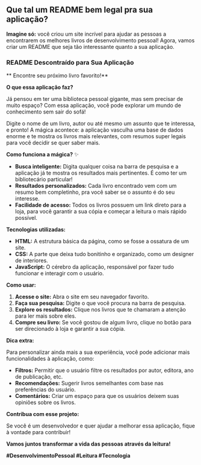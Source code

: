 ## **Que tal um README bem legal pra sua aplicação?** 

**Imagine só:** você criou um site incrível para ajudar as pessoas a encontrarem os melhores livros de desenvolvimento pessoal! Agora, vamos criar um README que seja tão interessante quanto a sua aplicação.

### **README Descontraído para Sua Aplicação**

** Encontre seu próximo livro favorito!**

**O que essa aplicação faz?**

Já pensou em ter uma biblioteca pessoal gigante, mas sem precisar de muito espaço? Com essa aplicação, você pode explorar um mundo de conhecimento sem sair do sofá! ️

Digite o nome de um livro, autor ou até mesmo um assunto que te interessa, e pronto! A mágica acontece: a aplicação vasculha uma base de dados enorme e te mostra os livros mais relevantes, com resumos super legais para você decidir se quer saber mais.

**Como funciona a mágica?** ✨

* **Busca inteligente:** Digita qualquer coisa na barra de pesquisa e a aplicação já te mostra os resultados mais pertinentes. É como ter um bibliotecário particular!
* **Resultados personalizados:** Cada livro encontrado vem com um resumo bem completinho, pra você saber se o assunto é do seu interesse.
* **Facilidade de acesso:** Todos os livros possuem um link direto para a loja, para você garantir a sua cópia e começar a leitura o mais rápido possível.

**Tecnologias utilizadas:**

* **HTML:** A estrutura básica da página, como se fosse a ossatura de um site.
* **CSS:** A parte que deixa tudo bonitinho e organizado, como um designer de interiores.
* **JavaScript:** O cérebro da aplicação, responsável por fazer tudo funcionar e interagir com o usuário.

**Como usar:**

1. **Acesse o site:** Abra o site em seu navegador favorito.
2. **Faça sua pesquisa:** Digite o que você procura na barra de pesquisa.
3. **Explore os resultados:** Clique nos livros que te chamaram a atenção para ler mais sobre eles.
4. **Compre seu livro:** Se você gostou de algum livro, clique no botão para ser direcionado à loja e garantir a sua cópia.

**Dica extra:** 

Para personalizar ainda mais a sua experiência, você pode adicionar mais funcionalidades à aplicação, como:

* **Filtros:** Permitir que o usuário filtre os resultados por autor, editora, ano de publicação, etc.
* **Recomendações:** Sugerir livros semelhantes com base nas preferências do usuário.
* **Comentários:** Criar um espaço para que os usuários deixem suas opiniões sobre os livros.

**Contribua com esse projeto:**

Se você é um desenvolvedor e quer ajudar a melhorar essa aplicação, fique à vontade para contribuir! 

**Vamos juntos transformar a vida das pessoas através da leitura!** 

**#DesenvolvimentoPessoal #Leitura #Tecnologia**
